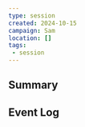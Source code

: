 ```yaml
---
type: session
created: 2024-10-15
campaign: Sam
location: []
tags:
 - session
---
```



## Summary

## Event Log




